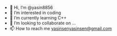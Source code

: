 - 👋 Hi, I’m @yasin8856
- 👀 I’m interested in coding
- 🌱 I’m currently learning C++
- 💞️ I’m looking to collaborate on ...
- 📫 How to reach me yasinsenyasinsen@gmail.com

<!---
yasin8856/yasin8856 is a ✨ special ✨ repository because its `README.md` (this file) appears on your GitHub profile.
You can click the Preview link to take a look at your changes.
--->
